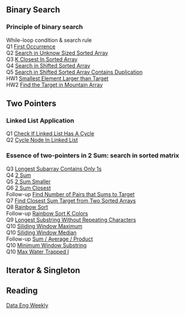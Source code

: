 ## Binary Search
### Principle of binary search <br/>
While-loop condition & search rule <br/> 
Q1 [First Occurrence](https://www.google.com/) <br/>
Q2 [Search in Unknow Sized Sorted Array](https://www.google.com/) <br/>
Q3 [K Closest In Sorted Array](https://www.google.com/) <br/>
Q4 [Search in Shifted Sorted Array](https://www.google.com/) <br/>
Q5 [Search in Shifted Sorted Array Contains Duplication](https://www.google.com/) <br/>
HW1 [Smallest Element Larger than Target](https://www.google.com/) <br/>
HW2 [Find the Target in Mountain Array](https://www.google.com/) <br/> 

## Two Pointers
### Linked List Application <br/>
Q1 [Check If Linked List Has A Cycle](https://github.com/iris-in-sea/IN-SEA/blob/master/Two-Pointers/CheckIfLinkedListHasACycle.java) <br/>
Q2 [Cycle Node In Linked List](https://github.com/iris-in-sea/IN-SEA/blob/master/Two-Pointers/CycleNodeInLinkedList.java) <br/>

### Essence of two-pointers in 2 Sum: search in sorted matrix
Q3 [Longest Subarray Contains Only 1s](https://github.com/iris-in-sea/IN-SEA/blob/master/Two-Pointers/LongestSubarrayContainsOnly1s.java) <br/>
Q4 [2 Sum](https://github.com/iris-in-sea/IN-SEA/blob/master/Two-Pointers/2Sum.java) <br/>
Q5 [2 Sum Smaller](https://github.com/iris-in-sea/IN-SEA/blob/master/Two-Pointers/2SumSmaller.java) <br/>
Q6 [2 Sum Closest](https://github.com/iris-in-sea/IN-SEA/blob/master/Two-Pointers/2SumClosest.java) <br/>
Follow-up [Find Number of Pairs that Sums to Target](https://www.google.com/) <br/>
Q7 [Find Closest Sum Target from Two Sorted Arrays](https://github.com/iris-in-sea/IN-SEA/blob/master/Two-Pointers/2SumTwoArrays.java) <br/>
Q8 [Rainbow Sort](https://www.google.com/) <br/>
Follow-up [Rainbow Sort K Colors](https://www.google.com/) <br/>
Q9 [Longest Substring Without Repeating Characters](https://www.google.com/) <br/>
Q10 [Siliding Window Maximum](https://www.google.com/) <br/>
Q10 [Siliding Window Median](https://www.google.com/) <br/>
Follow-up [Sum / Average / Product](https://www.google.com/) <br/>
Q10 [Minimum Window Substring](https://www.google.com/) <br/>
Q10 [Max Water Trapped I](https://www.google.com/) <br/>


## Iterator & Singleton

## Reading
[Data Eng Weekly](https://www.google.com/)
